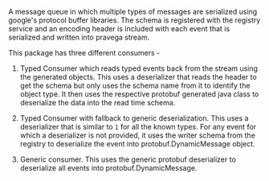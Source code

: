 <!--
Copyright (c) Dell Inc., or its subsidiaries. All Rights Reserved.

Licensed under the Apache License, Version 2.0 (the "License");
you may not use this file except in compliance with the License.
You may obtain a copy of the License at

    http://www.apache.org/licenses/LICENSE-2.0
-->
A message queue in which multiple types of messages are serialized using google's protocol buffer libraries.
The schema is registered with the registry service and an encoding header is included with each event that is serialized and 
written into pravega stream. 

This package has three different consumers -
1. Typed Consumer which reads typed events back from the stream using the generated objects. 
This uses a deserializer that reads the header to get the schema but only uses the schema name from it to identify the object type.
It then uses the respective protobuf generated java class to deserialize the data into the read time schema.

2. Typed Consumer with fallback to generic deserialization.
This uses a deserializer that is similar to `1` for all the known types. For any event for which a deserializer is not provided, 
it uses the writer schema from the registry to deserialize the event into protobuf.DynamicMessage object. 

3. Generic consumer.
This uses the generic protobuf deserializer to deserialize all events into protobuf.DynamicMessage.    